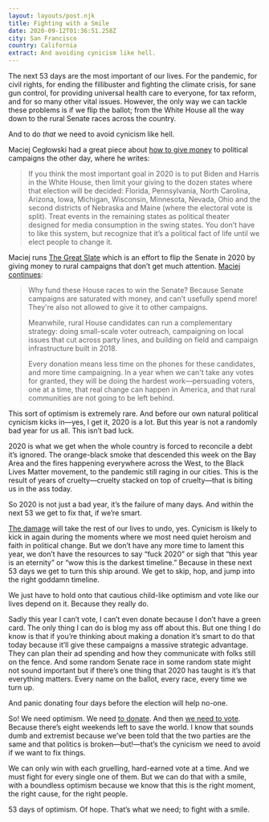 ```yaml
---
layout: layouts/post.njk
title: Fighting with a Smile
date: 2020-09-12T01:36:51.258Z
city: San Francisco
country: California
extract: And avoiding cynicism like hell.
---
```


The next 53 days are the most important of our lives. For the pandemic, for civil rights, for ending the fillibuster and fighting the climate crisis, for sane gun control, for providing universal health care to everyone, for tax reform, and for so many other vital issues. However, the only way we can tackle these problems is if we flip the ballot; from the White House all the way down to the rural Senate races across the country.

And to do _that_ we need to avoid cynicism like hell.

Maciej Cegłowski had a great piece about [how to give money](https://idlewords.com/2020/09/effective_political_giving.htm) to political campaigns the other day, where he writes:

> If you think the most important goal in 2020 is to put Biden and Harris in the White House, then limit your giving to the dozen states where that election will be decided: Florida, Pennsylvania, North Carolina, Arizona, Iowa, Michigan, Wisconsin, Minnesota, Nevada, Ohio and the second districts of Nebraska and Maine (where the electoral vote is split). Treat events in the remaining states as political theater designed for media consumption in the swing states. You don’t have to like this system, but recognize that it’s a political fact of life until we elect people to change it.

Maciej runs [The Great Slate](https://techsolidarity.org/resources/great_slate.html) which is an effort to flip the Senate in 2020 by giving money to rural campaigns that don’t get much attention. [Maciej continues](https://secure.actblue.com/donate/great_slate):

> Why fund these House races to win the Senate? Because Senate campaigns are saturated with money, and can't usefully spend more! They're also not allowed to give it to other campaigns.
>
> Meanwhile, rural House candidates can run a complementary strategy: doing small-scale voter outreach, campaigning on local issues that cut across party lines, and building on field and campaign infrastructure built in 2018.
>
> Every donation means less time on the phones for these candidates, and more time campaigning. In a year when we can't take any votes for granted, they will be doing the hardest work—persuading voters, one at a time, that real change can happen in America, and that rural communities are not going to be left behind.

This sort of optimism is extremely rare. And before our own natural political cynicism kicks in—yes, I get it, 2020 is a lot. But this year is not a randomly bad year for us all. This isn’t bad luck.

2020 is what we get when the whole country is forced to reconcile a debt it’s ignored. The orange-black smoke that descended this week on the Bay Area and the fires happening everywhere across the West, to the Black Lives Matter movement, to the pandemic still raging in our cities. This is the result of years of cruelty—cruelty stacked on top of cruelty—that is biting us in the ass today.

So 2020 is not just a bad year, it’s the failure of many days. And within the next 53 we get to fix that, if we’re smart.

[The damage](https://youtu.be/Wy8iiC2Mqso) will take the rest of our lives to undo, yes. Cynicism is likely to kick in again during the moments where we most need quiet heroism and faith in political change. But we don’t have any more time to lament this year, we don’t have the resources to say “fuck 2020” or sigh that “this year is an eternity” or “wow this is the darkest timeline.” Because in these next 53 days we get to turn this ship around. We get to skip, hop, and jump into the right goddamn timeline.

We just have to hold onto that cautious child-like optimism and vote like our lives depend on it. Because they really do.

Sadly this year I can’t vote, I can’t even donate because I don’t have a green card. The only thing I can do is blog my ass off about this. But one thing I do know is that if you’re thinking about making a donation it’s smart to do that today because it’ll give these campaigns a massive strategic advantage. They can plan their ad spending and how they communicate with folks still on the fence. And some random Senate race in some random state might not sound important but if there’s one thing that 2020 has taught is it’s that everything matters. Every name on the ballot, every race, every time we turn up.

And panic donating four days before the election will help no-one.

So! We need optimism. We need [to donate](https://secure.actblue.com/donate/great_slate). And then [we need to vote](https://votesaveamerica.com). Because there’s eight weekends left to save the world. I know that sounds dumb and extremist because we’ve been told that the two parties are the same and that politics is broken—but!—that’s the cynicism we need to avoid if we want to fix things.

We can only win with each gruelling, hard-earned vote at a time. And we must fight for every single one of them. But we can do that with a smile, with a boundless optimism because we know that this is the right moment, the right cause, for the right people.

53 days of optimism. Of hope. That’s what we need; to fight with a smile.
